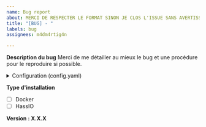 ```yaml
---
name: Bug report
about: MERCI DE RESPECTER LE FORMAT SINON JE CLOS L'ISSUE SANS AVERTISSEMENT.\n Créé un rapport pour m'aider à debug
title: "[BUG] - "
labels: bug
assignees: m4dm4rtig4n

---
```


**Description du bug**
Merci de me détailler au mieux le bug et une procédure pour le reproduire si possible.

<details>
<summary>Configuration (config.yaml)</summary>

```yaml
RENSEIGNE TON FICHIER DE CONFIG SANS PDL & TOKEN
```
</details>

**Type d'installation**

- [ ] Docker
- [ ] HassIO

**Version : X.X.X**
